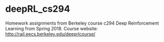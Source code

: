 # deepRL_cs294

Homework assignments from Berkeley course c294 Deep Reinforcement Learning from Spring 2018.  Course website: http://rail.eecs.berkeley.edu/deeprlcourse/
